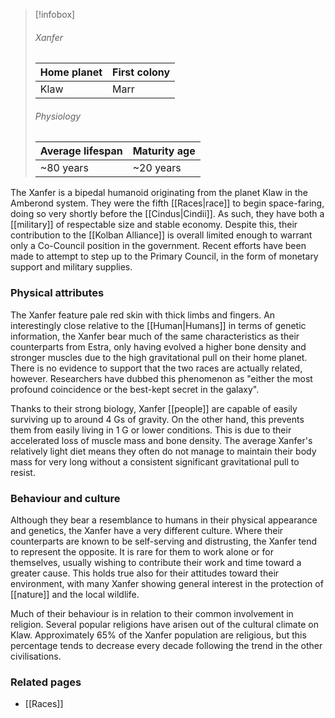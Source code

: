
> [!infobox]
> ###### Xanfer
> | Home planet | First colony |
> | ----- | -----|
> | Klaw | Marr |
> ###### Physiology
> | Average lifespan | Maturity age |
> | ----- | ----- |
> | ~80 years | ~20 years |

The Xanfer is a bipedal humanoid originating from the planet Klaw in the Amberond system. They were the fifth [[Races|race]] to begin space-faring, doing so very shortly before the [[Cindus|Cindii]]. As such, they have both a [[military]] of respectable size and stable economy. Despite this, their contribution to the [[Kolban Alliance]] is overall limited enough to warrant only a Co-Council position in the government. Recent efforts have been made to attempt to step up to the Primary Council, in the form of monetary support and military supplies.


### Physical attributes

The Xanfer feature pale red skin with thick limbs and fingers. An interestingly close relative to the [[Human|Humans]] in terms of genetic information, the Xanfer bear much of the same characteristics as their counterparts from Estra, only having evolved a higher bone density and stronger muscles due to the high gravitational pull on their home planet. There is no evidence to support that the two races are actually related, however. Researchers have dubbed this phenomenon as "either the most profound coincidence or the best-kept secret in the galaxy".

Thanks to their strong biology, Xanfer [[people]] are capable of easily surviving up to around 4 Gs of gravity. On the other hand, this prevents them from easily living in 1 G or lower conditions. This is due to their accelerated loss of muscle mass and bone density. The average Xanfer's relatively light diet means they often do not manage to maintain their body mass for very long without a consistent significant gravitational pull to resist.


### Behaviour and culture

Although they bear a resemblance to humans in their physical appearance and genetics, the Xanfer have a very different culture. Where their counterparts are known to be self-serving and distrusting, the Xanfer tend to represent the opposite. It is rare for them to work alone or for themselves, usually wishing to contribute their work and time toward a greater cause. This holds true also for their attitudes toward their environment, with many Xanfer showing general interest in the protection of [[nature]] and the local wildlife.

Much of their behaviour is in relation to their common involvement in religion. Several popular religions have arisen out of the cultural climate on Klaw. Approximately 65% of the Xanfer population are religious, but this percentage tends to decrease every decade following the trend in the other civilisations.


### Related pages

- [[Races]]